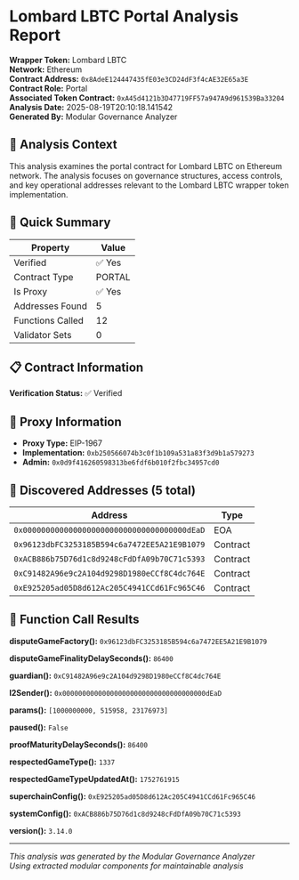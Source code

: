 # Lombard LBTC Portal Analysis Report

**Wrapper Token:** Lombard LBTC  
**Network:** Ethereum  
**Contract Address:** `0x8AdeE124447435fE03e3CD24dF3f4cAE32E65a3E`  
**Contract Role:** Portal  
**Associated Token Contract:** `0xA45d4121b3D47719FF57a947A9d961539Ba33204`  
**Analysis Date:** 2025-08-19T20:10:18.141542  
**Generated By:** Modular Governance Analyzer

## 🎯 Analysis Context

This analysis examines the portal contract for Lombard LBTC on Ethereum network. The analysis focuses on governance structures, access controls, and key operational addresses relevant to the Lombard LBTC wrapper token implementation.

## 🎯 Quick Summary

| Property | Value |
|----------|-------|
| Verified | ✅ Yes |
| Contract Type | PORTAL |
| Is Proxy | ✅ Yes |
| Addresses Found | 5 |
| Functions Called | 12 |
| Validator Sets | 0 |

## 📋 Contract Information

**Verification Status:** ✅ Verified


## 🔗 Proxy Information

- **Proxy Type:** EIP-1967
- **Implementation:** `0xb250566074b3c0f1b109a531a83f3d9b1a579273`
- **Admin:** `0x0d9f416260598313be6fdf6b010f2fbc34957cd0`

## 📍 Discovered Addresses (5 total)

| Address | Type |
|---------|------|
| `0x000000000000000000000000000000000000dEaD` | EOA |
| `0x96123dbFC3253185B594c6a7472EE5A21E9B1079` | Contract |
| `0xACB886b75D76d1c8d9248cFdDfA09b70C71c5393` | Contract |
| `0xC91482A96e9c2A104d9298D1980eCCf8C4dc764E` | Contract |
| `0xE925205ad05D8d612Ac205C4941CCd61Fc965C46` | Contract |

## 🔧 Function Call Results

**disputeGameFactory():** `0x96123dbFC3253185B594c6a7472EE5A21E9B1079`

**disputeGameFinalityDelaySeconds():** `86400`

**guardian():** `0xC91482A96e9c2A104d9298D1980eCCf8C4dc764E`

**l2Sender():** `0x000000000000000000000000000000000000dEaD`

**params():** `[1000000000, 515958, 23176973]`

**paused():** `False`

**proofMaturityDelaySeconds():** `86400`

**respectedGameType():** `1337`

**respectedGameTypeUpdatedAt():** `1752761915`

**superchainConfig():** `0xE925205ad05D8d612Ac205C4941CCd61Fc965C46`

**systemConfig():** `0xACB886b75D76d1c8d9248cFdDfA09b70C71c5393`

**version():** `3.14.0`


---

*This analysis was generated by the Modular Governance Analyzer*  
*Using extracted modular components for maintainable analysis*
